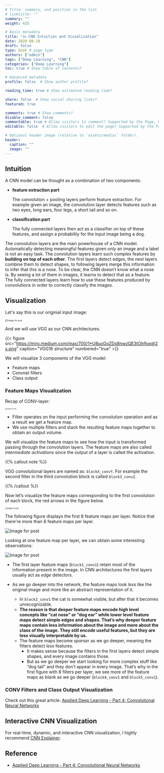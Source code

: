 ```yaml
---
# Title, summary, and position in the list
# linktitle: ""
summary: ""
weight: 425

# Basic metadata
title: "👍 CNN Intuition and Visualization"
date: 2020-08-19
draft: false
type: book # page type
authors: ["admin"]
tags: ["Deep Learning", "CNN"]
categories: ["Deep Learning"]
toc: true # Show table of contents?

# Advanced metadata
profile: false  # Show author profile?

reading_time: true # Show estimated reading time?

share: false  # Show social sharing links?
featured: true

comments: true # Show comments?
disable_comment: false
commentable: true # Allow visitors to comment? Supported by the Page, Post, and Docs content types.
editable: false  # Allow visitors to edit the page? Supported by the Page, Post, and Docs content types.

# Optional header image (relative to `assets/media/` folder).
header:
  caption: ""
  image: ""
---
```


## Intuition

A CNN model can be thought as a combination of two components: 

- **feature extraction part** 

  The convolution + pooling layers perform feature extraction. For example given an image, the convolution layer detects features such as two eyes, long ears, four legs, a short tail and so on.

- **classification part**

  The fully connected layers then act as a classifier on top of these features, and assign a probability for the input image being a dog.

The convolution layers are the main powerhouse of a CNN model. Automatically detecting meaningful features given only an image and a label is not an easy task. The convolution layers learn such complex features by **building on top of each other**. The first layers detect edges, the next layers combine them to detect shapes, to following layers merge this information to infer that this is a nose. To be clear, the CNN doesn’t know what a nose is. By seeing a lot of them in images, it learns to detect that as a feature. The fully connected layers learn how to use these features produced by convolutions in order to correctly classify the images.

## Visualization

Let's say this is our originial input image:

<img src="https://raw.githubusercontent.com/EckoTan0804/upic-repo/master/uPic/1*H3E66N_7umdrobakY-wG4A@2x.png" alt="Image for post" style="zoom:50%;" />

And we will use VGG as our CNN architectures. 

{{< figure src="https://miro.medium.com/max/700/1*U8uoGoZDs8nwzQE3tOhfkw@2x.png" caption="VGG16 structure" numbered="true" >}}

We will visualize 3 components of the VGG model:

- Feature maps
- Convnet filters
- Class output

### Feature Maps Visualization

Recap of CONV-layer: 

<img src="https://raw.githubusercontent.com/EckoTan0804/upic-repo/master/uPic/1*hbp1VRfeWnaREPrRLnxtqQ@2x.png" alt="Image for post" style="zoom: 33%;" />

- Filter operates on the input performing the convolution operation and as a result we get a feature map.
- We use multiple filters and stack the resulting feature maps together to obtain an output volume.

We will visualize the feature maps to see how the input is transformed passing through the convolution layers. The feature maps are also called *intermediate activations* since the output of a layer is called the activation.

{{% callout note %}} 

VGG convolutional layers are named as: `blockX_convY`. For example the second filter in the third convolution block is called `block3_conv2`.

{{% /callout %}}

Now let’s visualize the feature maps corresponding to the first convolution of each block, the red arrows in the figure below.

<img src="https://raw.githubusercontent.com/EckoTan0804/upic-repo/master/uPic/1*VjN03E-hiCTpqfugD8EzsQ@2x.png" alt="Image for post" style="zoom: 40%;" />

The following figure displays the first 8 feature maps per layer. Notice that there're more than 8 feature maps per layer.

![Image for post](https://raw.githubusercontent.com/EckoTan0804/upic-repo/master/uPic/1*A86wUjL-Z0SWDDI3slKqtg@2x.png)

Looking at one feature map per layer, we can obtain some interesting observations:

![Image for post](https://raw.githubusercontent.com/EckoTan0804/upic-repo/master/uPic/1*OuxhgVj1WDDfo5UO5GIhgA@2x.png)

- The first layer feature maps (`block1_conv1`) retain most of the information present in the image. In CNN architectures the first layers usually act as *edge* detectors.

- As we go deeper into the network, the feature maps look *less* like the original image and more like an abstract representation of it.
  - In `block3_conv1` the cat is somewhat visible, but after that it becomes unrecognizable. 
  - **The reason is that deeper feature maps encode high level concepts like “cat nose” or “dog ear” while lower level feature maps detect simple edges and shapes. That’s why deeper feature maps contain less information about the image and more about the class of the image. They still encode useful features, but they are less visually interpretable by us.**
  - The feature maps become *sparser* as we go deeper, meaning the filters detect *less* features. 
    - It makes sense because the filters in the first layers detect simple shapes, and every image contains those. 
    - But as we go deeper we start looking for more complex stuff like “dog tail” and they don’t appear in every image. That’s why in the first figure with 8 filters per layer, we see more of the feature maps as blank as we go deeper (`block4_conv1` and `block5_conv1`).

### CONV Filters and Class Output Visualization

Check out this great article: [Applied Deep Learning - Part 4: Convolutional Neural Networks](https://towardsdatascience.com/applied-deep-learning-part-4-convolutional-neural-networks-584bc134c1e2)

## Interactive CNN Visualization

For real-time, dynamic, and interactive CNN visualization, I highly recommend [CNN Explainer](https://poloclub.github.io/cnn-explainer/#article-convolution).

## Reference

- [Applied Deep Learning - Part 4: Convolutional Neural Networks](https://towardsdatascience.com/applied-deep-learning-part-4-convolutional-neural-networks-584bc134c1e2)

